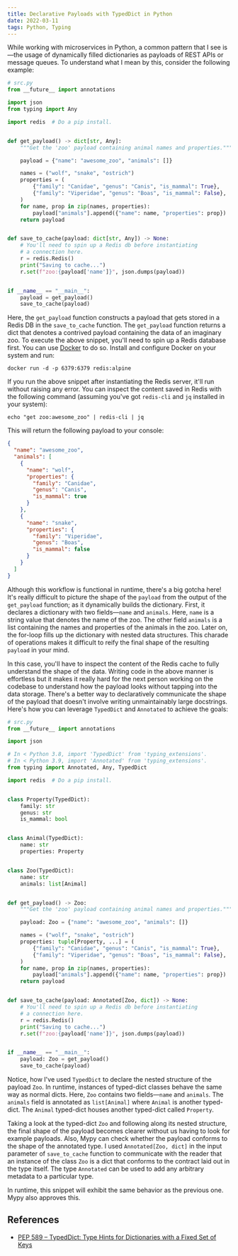 ```yaml
---
title: Declarative Payloads with TypedDict in Python
date: 2022-03-11
tags: Python, Typing
---
```


While working with microservices in Python, a common pattern that I see is—the usage of dynamically filled dictionaries as payloads of REST APIs or message queues. To understand what I mean by this, consider the following example:


```python
# src.py
from __future__ import annotations

import json
from typing import Any

import redis  # Do a pip install.


def get_payload() -> dict[str, Any]:
    """Get the 'zoo' payload containing animal names and properties."""

    payload = {"name": "awesome_zoo", "animals": []}

    names = ("wolf", "snake", "ostrich")
    properties = (
        {"family": "Canidae", "genus": "Canis", "is_mammal": True},
        {"family": "Viperidae", "genus": "Boas", "is_mammal": False},
    )
    for name, prop in zip(names, properties):
        payload["animals"].append({"name": name, "properties": prop})
    return payload


def save_to_cache(payload: dict[str, Any]) -> None:
    # You'll need to spin up a Redis db before instantiating
    # a connection here.
    r = redis.Redis()
    print("Saving to cache...")
    r.set(f"zoo:{payload['name']}", json.dumps(payload))


if __name__ == "__main__":
    payload = get_payload()
    save_to_cache(payload)
```

Here, the `get_payload` function constructs a payload that gets stored in a Redis DB in the `save_to_cache` function. The `get_payload` function returns a dict that denotes a contrived payload containing the data of an imaginary zoo. To execute the above snippet, you'll need to spin up a Redis database first. You can use [Docker](https://www.docker.com/) to do so. Install and configure Docker on your system and run:

```
docker run -d -p 6379:6379 redis:alpine
```

If you run the above snippet after instantiating the Redis server, it'll run without raising any error. You can inspect the content saved in Redis with the following command (assuming you've got `redis-cli` and `jq` installed in your system):

```
echo "get zoo:awesome_zoo" | redis-cli | jq
```

This will return the following payload to your console:

```json
{
  "name": "awesome_zoo",
  "animals": [
    {
      "name": "wolf",
      "properties": {
        "family": "Canidae",
        "genus": "Canis",
        "is_mammal": true
      }
    },
    {
      "name": "snake",
      "properties": {
        "family": "Viperidae",
        "genus": "Boas",
        "is_mammal": false
      }
    }
  ]
}
```

Although this workflow is functional in runtime, there's a big gotcha here! It's really difficult to picture the shape of the `payload` from the output of the `get_payload` function; as it dynamically builds the dictionary. First, it declares a dictionary with two fields—`name` and `animals`. Here, `name` is a string value that denotes the name of the zoo. The other field `animals` is a list containing the names and properties of the animals in the zoo. Later on, the for-loop fills up the dictionary with nested data structures. This charade of operations makes it difficult to reify the final shape of the resulting `payload` in your mind.

In this case, you'll have to inspect the content of the Redis cache to fully understand the shape of the data. Writing code in the above manner is effortless but it makes it really hard for the next person working on the codebase to understand how the payload looks without tapping into the data storage. There's a better way to declaratively communicate the shape of the payload that doesn't involve writing unmaintainably large docstrings. Here's how you can leverage `TypedDict` and `Annotated` to achieve the goals:

```python
# src.py
from __future__ import annotations

import json

# In < Python 3.8, import 'TypedDict' from 'typing_extensions'.
# In < Python 3.9, import 'Annotated' from 'typing_extensions'.
from typing import Annotated, Any, TypedDict

import redis  # Do a pip install.


class Property(TypedDict):
    family: str
    genus: str
    is_mammal: bool


class Animal(TypedDict):
    name: str
    properties: Property


class Zoo(TypedDict):
    name: str
    animals: list[Animal]


def get_payload() -> Zoo:
    """Get the 'zoo' payload containing animal names and properties."""

    payload: Zoo = {"name": "awesome_zoo", "animals": []}

    names = ("wolf", "snake", "ostrich")
    properties: tuple[Property, ...] = (
        {"family": "Canidae", "genus": "Canis", "is_mammal": True},
        {"family": "Viperidae", "genus": "Boas", "is_mammal": False},
    )
    for name, prop in zip(names, properties):
        payload["animals"].append({"name": name, "properties": prop})
    return payload


def save_to_cache(payload: Annotated[Zoo, dict]) -> None:
    # You'll need to spin up a Redis db before instantiating
    # a connection here.
    r = redis.Redis()
    print("Saving to cache...")
    r.set(f"zoo:{payload['name']}", json.dumps(payload))


if __name__ == "__main__":
    payload: Zoo = get_payload()
    save_to_cache(payload)
```

Notice, how I've used `TypedDict` to declare the nested structure of the payload `Zoo`. In runtime, instances of typed-dict classes behave the same way as normal dicts. Here, `Zoo` contains two fields—`name` and `animals`. The `animals` field is annotated as `list[Animal]` where `Animal` is another typed-dict. The `Animal` typed-dict houses another typed-dict called `Property`.

Taking a look at the typed-dict `Zoo` and following along its nested structure, the final shape of the payload becomes clearer without us having to look for example payloads. Also, Mypy can check whether the payload conforms to the shape of the annotated type. I used `Annotated[Zoo, dict]` in the input parameter of `save_to_cache`  function to communicate with the reader that an instance of the class `Zoo` is a dict that conforms to the contract laid out in the type itself. The type `Annotated` can be used to add any arbitrary metadata to a particular type.

In runtime, this snippet will exhibit the same behavior as the previous one. Mypy also approves this.

## References

* [PEP 589 – TypedDict: Type Hints for Dictionaries with a Fixed Set of Keys](https://peps.python.org/pep-0589/)
